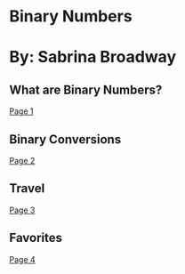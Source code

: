 # Binary Numbers 
# By: Sabrina Broadway

## What are Binary Numbers?
[Page 1](page1.md)

## Binary Conversions 
[Page 2](page2.md)

## Travel
[Page 3](page3.md)

## Favorites
[Page 4](page4.md)
